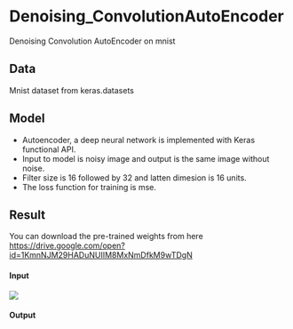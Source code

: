 # Denoising_ConvolutionAutoEncoder
Denoising Convolution AutoEncoder on mnist


## Data 
Mnist dataset from keras.datasets

## Model
- Autoencoder, a deep neural network is implemented with Keras functional API.
- Input to model is noisy image and output is the same image without noise.
- Filter size is 16 followed by 32 and latten dimesion is 16 units.
- The loss function for training is mse.

## Result
You can download the pre-trained weights from here <br />
https://drive.google.com/open?id=1KmnNJM29HADuNUIIM8MxNmDfkM9wTDgN

#### Input <br />
![](https://github.com/TanyaChutani/Denoising_ConvolutionAutoEncoder/blob/master/noisyA.png)<br />
#### Output <br />
[](https://github.com/TanyaChutani/Denoising_ConvolutionAutoEncoder/blob/master/outputA.png)<br />
